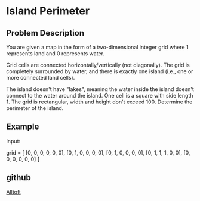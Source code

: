 # Island Perimeter

## Problem Description

You are given a map in the form of a two-dimensional integer grid where 1 represents land and 0 represents water.

Grid cells are connected horizontally/vertically (not diagonally). The grid is completely surrounded by water, and there is exactly one island (i.e., one or more connected land cells).

The island doesn't have "lakes", meaning the water inside the island doesn't connect to the water around the island. One cell is a square with side length 1. The grid is rectangular, width and height don't exceed 100. Determine the perimeter of the island.

## Example

Input:

grid = [
        [0, 0, 0, 0, 0, 0],
        [0, 1, 0, 0, 0, 0],
        [0, 1, 0, 0, 0, 0],
        [0, 1, 1, 1, 0, 0],
        [0, 0, 0, 0, 0, 0]
    ]

## github
[Alltoft](https://github.com/Alltoft)
